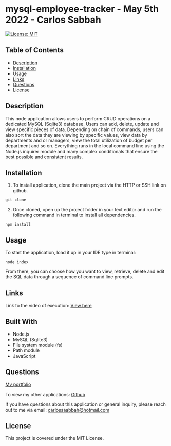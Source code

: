 # mysql-employee-tracker - May 5th 2022 - Carlos Sabbah

[![License: MIT](https://img.shields.io/badge/License-MIT-yellow.svg)](https://opensource.org/licenses/MIT)

## Table of Contents

- [Description](#Description)
- [Installation](#Installation)
- [Usage](#Usage)
- [Links](#Links)
- [Questions](#Questions)
- [License](#License)

##

## Description

This node application allows users to perform CRUD operations on a dedicated MySQL (Sqlite3) database. Users can add, delete, update and view specific pieces of data. Depending on chain of commands, users can also sort the data they are viewing by specific values, view data by departments and or managers, view the total utilization of budget per department and so on. Everything runs in the local command line using the Node.js inquirer module and many complex conditionals that ensure the best possible and consistent results.

## Installation

1. To install application, clone the main project via the HTTP or SSH link on github.

```
git clone
```

2. Once cloned, open up the project folder in your text editor and run the following command in terminal to install all dependencies.

```
npm install
```

## Usage

To start the application, load it up in your IDE type in terminal:

```
node index
```

From there, you can choose how you want to view, retrieve, delete and edit the SQL data through a sequence of command line prompts.

## Links

Link to the video of execution:
[View here](https://google.com)

## Built With

- Node.js
- MySQL (Sqlite3)
- File system module (fs)
- Path module
- JavaScript

## Questions

[My portfolio](https://csabbah.github.io/Carlos-Sabbah-portfolio/)

To view my other applications:
[Github](https://github.com/csabbah)

If you have questions about this application or general inquiry, please reach out to me via email: carlossaabbah@hotmail.com

## License

This project is covered under the MIT License.
